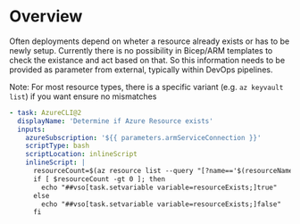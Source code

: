# Overview
Often deployments depend on wheter a resource already exists or has to be newly setup. Currently there is no possibility in Bicep/ARM templates to check the existance and act based on that. So this information needs to be provided as parameter from external, typically within DevOps pipelines.

Note: For most resource types, there is a specific variant (e.g. `az keyvault list`) if you want ensure no mismatches

```yaml
- task: AzureCLI@2
  displayName: 'Determine if Azure Resource exists'
  inputs:
    azureSubscription: '${{ parameters.armServiceConnection }}'
    scriptType: bash
    scriptLocation: inlineScript
    inlineScript: |
      resourceCount=$(az resource list --query "[?name=='$(resourceName)'] | length(@)" --subscription $(subscriptionId))
      if [ $resourceCount -gt 0 ]; then
        echo "##vso[task.setvariable variable=resourceExists;]true"
      else
        echo "##vso[task.setvariable variable=resourceExists;]false"
      fi
```
